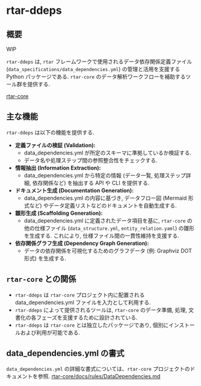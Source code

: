 # rtar-ddeps

## 概要

WIP

`rtar-ddeps` は, `rtar` フレームワークで使用されるデータ依存関係定義ファイル (`data_specifications/data_dependencies.yml`) の管理と活用を支援する Python パッケージである.
`rtar-core` のデータ解析ワークフローを補助するツール群を提供する.

[rtar-core](https://github.com/sakashita44/rtar)

## 主な機能

`rtar-ddeps` は以下の機能を提供する.

* **定義ファイルの検証 (Validation):**
    * data_dependencies.yml が所定のスキーマに準拠しているか検証する.
    * データ名や処理ステップ間の参照整合性をチェックする.
* **情報抽出 (Information Extraction):**
    * data_dependencies.yml から特定の情報 (データ一覧, 処理ステップ詳細, 依存関係など) を抽出する API や CLI を提供する.
* **ドキュメント生成 (Documentation Generation):**
    * data_dependencies.yml の内容に基づき, データフロー図 (Mermaid 形式など) やデータ定義リストなどのドキュメントを自動生成する.
* **雛形生成 (Scaffolding Generation):**
    * data_dependencies.yml に定義されたデータ項目を基に, `rtar-core` の他の仕様ファイル (`data_structure.yml`, `entity_relation.yaml`) の雛形を生成する. これにより, 仕様ファイル間の一貫性維持を支援する.
* **依存関係グラフ生成 (Dependency Graph Generation):**
    * データの依存関係を可視化するためのグラフデータ (例: Graphviz DOT 形式) を生成する.

## `rtar-core` との関係

* `rtar-ddeps` は `rtar-core` プロジェクト内に配置される data_dependencies.yml ファイルを入力として利用する.
* `rtar-ddeps` によって提供されるツールは, `rtar-core` のデータ準備, 処理, 文書化の各フェーズを支援するために設計されている.
* `rtar-ddeps` は `rtar-core` とは独立したパッケージであり, 個別にインストールおよび利用が可能である.

## data_dependencies.yml の書式

`data_dependencies.yml` の詳細な書式については、`rtar-core` プロジェクトのドキュメントを参照.
[rtar-core/docs/rules/DataDependencies.md](https://github.com/sakashita44/rtar/blob/main/docs/rules/DataDependencies.md)
